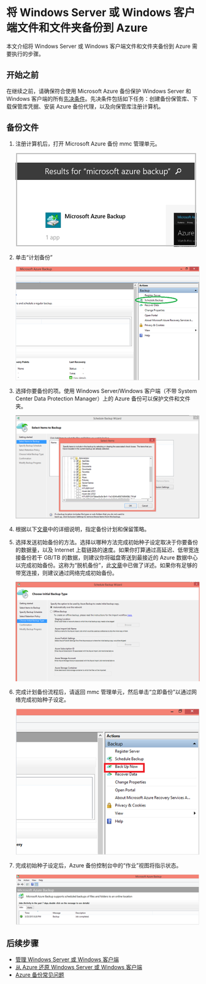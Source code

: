 <properties
   pageTitle="将 Windows Server 或 Windows 客户端文件和文件夹备份到 Azure | Windows Azure"
   description="了解如何从 Windows Server 或 Windows 客户端备份到 Azure。"
   services="backup"
   documentationCenter=""
   authors="aashishr"
   manager="jwhit"
   editor=""/>

<tags
   ms.service="backup"
   ms.date="10/21/2015"
   wacn.date="12/17/2015"/>

# 将 Windows Server 或 Windows 客户端文件和文件夹备份到 Azure
本文介绍将 Windows Server 或 Windows 客户端文件和文件夹备份到 Azure 需要执行的步骤。

## 开始之前
在继续之前，请确保符合使用 Microsoft Azure 备份保护 Windows Server 和 Windows 客户端的所有[先决条件](/documentation/articles/backup-configure-vault#before-you-start)。先决条件包括如下任务：创建备份保管库、下载保管库凭据、安装 Azure 备份代理，以及向保管库注册计算机。

## 备份文件
1. 注册计算机后，打开 Microsoft Azure 备份 mmc 管理单元。

    ![搜索结果](./media/backup-azure-backup-windows-server/result.png)

2. 单击“计划备份”

    ![计划备份](./media/backup-azure-backup-windows-server/schedulebackup.png)

3. 选择你要备份的项。使用 Windows Server/Windows 客户端（不带 System Center Data Protection Manager）上的 Azure 备份可以保护文件和文件夹。

    ![要备份的项目](./media/backup-azure-backup-windows-server/items.png)

4. 根据以下[文章](/documentation/articles/backup-azure-backup-cloud-as-tape)中的详细说明，指定备份计划和保留策略。

5. 选择发送初始备份的方法。选择以哪种方法完成初始种子设定取决于你要备份的数据量，以及 Internet 上载链路的速度。如果你打算通过高延迟、低带宽连接备份若干 GB/TB 的数据，则建议你将磁盘寄送到最接近的 Azure 数据中心以完成初始备份。这称为“脱机备份”，此[文章](/documentation/articles/backup-azure-backup-import-export)中已做了详述。如果你有足够的带宽连接，则建议通过网络完成初始备份。

    ![初始备份](./media/backup-azure-backup-windows-server/initialbackup.png)

6. 完成计划备份流程后，请返回 mmc 管理单元，然后单击“立即备份”以通过网络完成初始种子设定。

    ![立即备份](./media/backup-azure-backup-windows-server/backupnow.png)

7. 完成初始种子设定后，Azure 备份控制台中的“作业”视图将指示状态。

    ![IR 完成](./media/backup-azure-backup-windows-server/ircomplete.png)

## 后续步骤
- [管理 Windows Server 或 Windows 客户端](/documentation/articles/backup-azure-manage-windows-server)
- [从 Azure 还原 Windows Server 或 Windows 客户端](/documentation/articles/backup-azure-restore-windows-server)
- [Azure 备份常见问题](/documentation/articles/backup-azure-backup-faq)

<!---HONumber=Mooncake_1207_2015-->